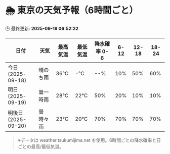 # 🌦️ 東京の天気予報（6時間ごと）

🕒 最終更新: **2025-09-18 06:52:22**

| 日付 | 天気 | 最高気温 | 最低気温 | 降水確率 0-6 | 6-12 | 12-18 | 18-24 |
|------|------|----------|----------|------------|------|------|------|
| 今日 (2025-09-18) | 晴のち雨 | 36℃ | -℃ | --% | 10% | 50% | 60% |
| 明日 (2025-09-19) | 曇一時雨 | 28℃ | 22℃ | 50% | 20% | 10% | 10% |
| 明後日 (2025-09-20) | 曇時々雨 | 23℃ | 20℃ | 70% | 70% | 70% | 70% |

> ※データは weather.tsukumijima.net を使用。6時間ごとの降水確率と日ごとの最高/最低気温。